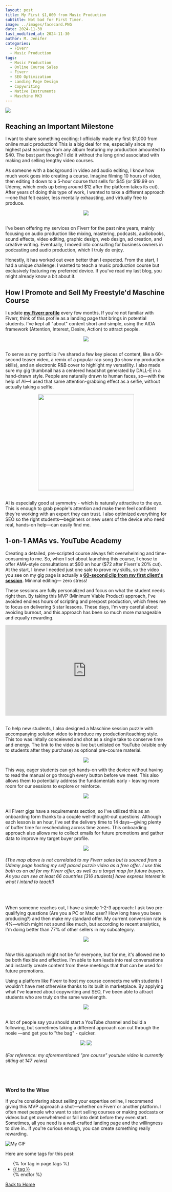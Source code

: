 ```yaml
---
layout: post
title: My First $1,000 from Music Production
subtitle: Not bad for First Timer. 
image: ../images/facecard.PNG
date: 2024-11-30
last_modified_at: 2024-11-30
author: M. Jenifer
categories:
  - Fiverr
  - Music Production
tags:
  - Music Production
  - Online Course Sales
  - Fiverr
  - SEO Optimization
  - Landing Page Design
  - Copywriting
  - Native Instruments
  - Maschine MK3
---
```


<link rel="stylesheet" type="text/css" href="./_css/styles.css">

<img src="https://i.ibb.co/YDQVhn9/First-1000-Production-Lessons.png" style="display: block; margin: auto;">


<h2>Reaching an Important Milestone</h2>

<p>I want to share something exciting: I officially made my first $1,000 from online music production! This is a big deal for me, especially since my highest past earnings from any album featuring my production amounted to $40. The best part though? I did it without the long grind associated with making and selling lengthy video courses.</p>

<p> As someone with a background in video and audio editing, I know how much work goes into creating a course. Imagine filming 10 hours of video, then editing it down to a 5-hour course that sells for $45 (or $19.99 on Udemy, which ends up being around $12 after the platform takes its cut). After years of doing this type of work, I wanted to take a different approach—one that felt easier, less mentally exhausting, and virtually free to produce.</p>

<div style="text-align: center;">
<img src="https://i.ibb.co/qRhWGcZ/mk3fiverr.png" >
</div>
<br>

<p> I've been offering my services on Fiverr for the past nine years, mainly focusing on audio production like mixing, mastering, podcasts, audiobooks, sound effects, video editing, graphic design, web design, ad creation, and creative writing. Eventually, I moved into consulting for business owners in podcasting and audio production, which I truly do enjoy.</p>

<p> Honestly, it has worked out even better than I expected. From the start, I had a unique challenge: I wanted to teach a music production course but exclusively featuring my preferred device. If you've read my last blog, you might already know a bit about it.</p>

<h2>How I Promote and Sell My Freestyle'd Maschine Course</h2>

<p>I update <a href="https://www.fiverr.com/buddha_meansbiz" target="_blank"><b>my Fiverr profile</b></a> every few months. If you're not familiar with Fiverr, think of this profile as a landing page that brings in potential students. I've kept all "about" content short and simple, using the AIDA framework (Attention, Interest, Desire, Action) to attract people.</p>

<div style="text-align: center;">
<img src="https://i.ibb.co/gZNF1qG/gig-bio3.png" >
</div>
<br>
<p> To serve as my portfolio I've shared a few key pieces of content, like a 60-second teaser video, a remix of a popular rap song (to show my production skills), and an electronic R&B cover to highlight my versatility. I also made sure my gig thumbnail has a centered headshot generated by DALL-E in a hand-drawn style. People are naturally drawn to human faces, so—with the help of AI—I used that same attention-grabbing effect as a selfie, without actually taking a selfie.</p>

<div style="text-align: center;">
<img src="https://fiverr-res.cloudinary.com/t_main1,q_auto,f_auto,q_auto,f_auto/gigs/177970014/original/38a455c42868c1277c8b216bb89f01b15fdd6e55.png" height=300 >
</div>
<br>
<p> AI is especially good at symmetry - which is naturally attractive to the eye. This is enough to grab people's attention and make them feel confident they're working with an expert they can trust. I also optimized everything for SEO so the right students—beginners or new users of the device who need real, hands-on help—can easily find me.</p>

<h2>1-on-1 AMAs vs. YouTube Academy </h2>

<p> Creating a detailed, pre-scripted course always felt overwhelming and time-consuming to me. So, when I set about launching this course, I chose to offer AMA-style consultations at $90 an hour ($72 after Fiverr's 20% cut). At the start, I knew I needed just one sale to prove my skills, so the video you see on my gig page is actually a <a href="https://fiverr-res.cloudinary.com/video/upload/t_fiverr_hd/vpamnkcn4wgduskzasyt" target="_blank"><b>60-second clip from my first client's session</b></a>. Minimal editing— zero stress!</p>

<p> These sessions are fully personalized and focus on what the student needs right then. By taking this MVP (Minimum Viable Product) approach, I've avoided endless hours of scripting and pre/post production, which frees me to focus on delivering 5 star lessons. These days, I'm very careful about avoiding burnout, and this approach has been so much more manageable and equally rewarding. </p> 

<!-- <div style="text-align: center;">
<img src="https://i.ibb.co/SXw7sCT/COURSE-GRAPHICS.png" >
</div> -->

<div style="position: relative; width: 100%; max-width: 100%; overflow: hidden; height: 0; padding-bottom: 56.25%;">
  <iframe src="https://www.youtube.com/embed/_1sxMt9sFWA?si=V7HVZxfv-EdrPJVX" style="position: absolute; top: 0; left: 0; width: 100%; height: 100%; border: 0;" allow="accelerometer; autoplay; clipboard-write; encrypted-media; gyroscope; picture-in-picture" allowfullscreen></iframe>
</div>
<!-- <br>
<div style="text-align: center;">
<img src="https://i.ibb.co/9srF4S8/Read-Me.png" >
</div> -->
<br>
<p>To help new students, I also designed a Maschine session puzzle with accompanying solution video to introduce my production/teaching style. This too was initally conceieved and shot as a single take to conserve time and energy. The link to the video is live but unlisted on YouTube  (visible only to students after they purchase) as optional pre-course material.</p>
<div style="text-align: center;">
<img src="https://i.ibb.co/RvXgNGd/cropped-menu.png" >
</div>

<p> This way, eager students can get hands-on with the device without having to read the manual or go through every button before we meet. This also allows them to potentially address the fundamentals early - leaving more room for our sessions to explore or reinforce. </p>

<div style="text-align: center;">
<img src="https://i.ibb.co/pRgCRkQ/multiple-choice2.png" >
</div>
<br>

<p>All Fiverr gigs have a requirements section, so I've utilized this as an onboarding form thanks to a couple well-thought-out questions. Although each lesson is an hour, I've set the delivery time to 14 days—giving plenty of buffer time for rescheduling across time zones. This onboarding approach also allows me to collect emails for future promotions and gather data to improve my target buyer profile. </p>

<div style="text-align: center;">
<img src="https://i.ibb.co/hVZ117X/udemy-map.png" >
</div>
<h6><em>(The map above is not correlated to my Fiverr sales but is sourced from a Udemy page hosting my self paced puzzle video as a free offer. I use this both as an ad for my Fiverr offer, as well as a target map for future buyers. As you can see at least 66 countries [316 students] have express interest in what I intend to teach!)</em></h6>
<br>

<p> When someone reaches out, I have a simple 1-2-3 approach: I ask two pre-qualifying questions (Are you a PC or Mac user? How long have you been producing?) and then make my standard offer. My current conversion rate is 4%—which might not sound like much, but according to recent analytics, I'm doing better than 77% of other sellers in my subcategory. </p>

<div style="text-align: center;">
<img src="https://i.ibb.co/K2Xdhnw/half123.png" >
</div>
<br>

<p>Now this approach might not be for everyone, but for me, it's allowed me to be both flexible and effective. I'm able to turn leads into real conversations and instantly create content from these meetings that that can be used for future promotions.</p>

<p> Using a platform like Fiverr to host my course connects me with students I wouldn't have met otherwise thanks to its built in marketplace. By applying what I've learned about copywriting and SEO, I've been able to attract students who are truly on the same wavelength.</p>

<div style="text-align: center;">
<img src="https://i.ibb.co/R03BXvz/review.png" >
</div>
<br>

<p> A lot of people say you should start a YouTube channel and build a following, but sometimes taking a different approach can cut through the nosie —and get you to "the bag" - quicker.</p>

<div style="text-align: center;">
<img src="https://cdn.sanity.io/images/7g6d2cj1/production/4fbdc257347e087624e46d86b727e33948118eb9-1280x720.jpg" >
<img src="https://cdn.prod.website-files.com/63ff7c6ecc83f9ec7ffe916b/67103bc8a9f809ffbb0e17c8_65eba5a047a3cbb50b1ece41_V1.png" >
</div>
<h6><em>(For reference: my aforementioned "pre course" youtube video is currently sitting at 147 veiws)</em></h6>
<br>
<h3>Word to the Wise</h3>

<p>If you're considering about selling your expertise online, I recommend giving this MVP approach a shot—whether on Fiverr or another platform. I often meet people who want to start selling courses or making podcasts or videos but get overwhelmed or fall into debt before they even start. Sometimes, all you need is a well-crafted landing page and the willingness to dive in.. If you're curious enough, you can create something really rewarding.</p>


![My GIF](https://media.giphy.com/media/d3mlE7uhX8KFgEmY/giphy.gif)
<br>

<p>Here are some tags for this post:</p>
<ul>
{% for tag in page.tags %}
  <li><a href="/tags/{{ tag }}/">{{ tag }}</a></li>
{% endfor %}
</ul>

<p><a href="/">Back to Home</a></p>

